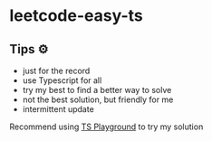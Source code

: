 # leetcode-easy-ts

## Tips ⚙️
- just for the record
- use Typescript for all
- try my best to find a better way to solve
- not the best solution, but friendly for me
- intermittent update

Recommend using [TS Playground](https://www.typescriptlang.org/play) to try my solution
